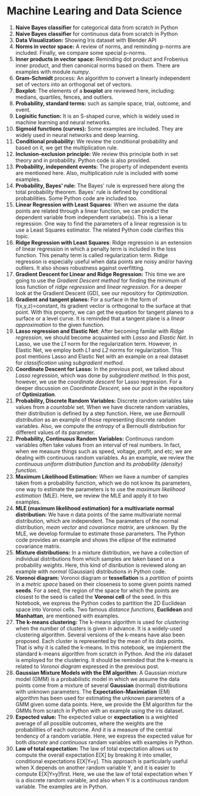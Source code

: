 # Machine Learing and Data Science
1) **Naive Bayes classifier** for categorical data from scratch in Python 
2) **Naive Bayes classifier** for continuous data from scratch in Python 
3) **Data Visualization:** Showing Iris dataset with Blender API
4) **Norms in vector space:** A review of norms, and reminding p-norms are included. Finally, we compare some special p-norms.
5) **Inner products in vector space:** Reminding dot product and Frobenius inner product, and then canonical norms based on them. There are examples with module *numpy*.
6) **Gram-Schmidt** process: An algorithm to convert a linearly independent set of vectors into an orthogonal set of vectors.
7) **Boxplot:** The elements of a **boxplot** are reviewed here, including: medians, quartiles, fences, and outliers.
8) **Probability, standard terms:** such as sample space, trial, outcome, and event.
9) **Logisitic function:** It is an S-shaped curve, which is widely used in machine learning and neural networks.
10) **Sigmoid functions (curves):** Some examples are included. They are widely used in neural networks and deep learning.
11) **Conditional probability:** We review the conditional probability and based on it, we get the multiplication rule. 
12) **Inclusion-exclusion principle:** We review this principle both in set theory and in probability. Python code is also provided. 
13) **Probability, independent events:** The property of independent events are mentioned here. Also, multiplication rule is included with some examples.
14) **Probability, Bayes' rule:** The Bayes' rule is expressed here along the total probability theorem. Bayes' rule is defined by conditional probabilities. Some Python code are included too.
15) **Linear Regression with Least Squares**:  When we assume the data points are related through a linear function, we can predict the dependent variable from independent variabe(s). This is a lienar regression. One way to find the parameters of a linear regression is to use a Least Squares estimator. The related Python code clarifies this topic.
16) **Ridge Regression with Least Squares**: Ridge regression is an extension of linear regression in which a penalty term is included in the loss function. This penalty term is called regularization term. Ridge regression is especially useful when data points are noisy and/or having outliers. It also shows robustness against overfitting.
17) **Gradient Descent for Linear and Ridge Regression:** This time we are going to use the *Gradient Descent method* for finding the minimum of loss function of *ridge regression* and *linear regression*. For a deeper look at the Gradient Descent (GD), see our repository for *Optimization*.
18) **Gradient and tangent  planes:** For a surface in the form of f(x,y,z)=constant, its gradient vector is orthogonal to the surface at that point. With this property, we can get the equation for tangent planes to a surface or a level curve. It is reminded that a tangent plane is a *linear approximation* to the given function.
19) **Lasso regression and Elastic Net**: After becoming familar with *Ridge regression*, we should become acquainted with *Lasso* and *Elastic Net*. In Lasso, we use the *L1* norm for the regularization term. However, in Elastic Net, we employ both *L1* and *L2* norms for regularization. This post mentions Lasso and Elastic Net with an example on a real dataset for *classification* using *subgradient method*.
20) **Coordinate Descent for Lasso:** In the previous post, we talked about *Lasso regression*, which was done by *subgradient method*. In this post, however, we use the *coordinate descent* for Lasso regression. For a deeper discussion on *Coordinate Descent*, see our post in the repository of **Optimization**.
21) **Probability, Discrete Random Variables:** Discrete random variables take values from a *countable* set. When we have discrete random variables, their distribution is defined by a step function. Here, we use *Bernoulli distribution* as an example of those representing discrete random variables. Also, we compute the *entropy* of a Bernoulli distribution for different values of its parameter. 
22) **Probability, Continuous Random Variables:** Continuous random variables often take values from an interval of real numbers. In fact, when we measure things such as speed, voltage, profit, and etc; we are dealing with continuous random variables. As an example, we review the *continuous uniform distribution function* and its *probability (density) function*.  
23) **Maximum Likelihood Estimation:** When we have a number of samples taken from a probability function, which we do not know its parameters, one way to estimate the parameters is to use the *maximum likelihood estimation* (MLE). Here, we review the MLE and apply it to two examples.
24) **MLE (maximum likelihood estimation) for a multivariate normal distribution:** We have *n* data points of the same multivariate normal distribution, which are independent. The parameters of the normal distribution, *mean vector* and *covariance matrix*, are unknown. By the MLE, we develop formulae to estimate those parameters. The Python code provides an example and shows the *ellipse* of the estimated covariance matrix.
25) **Mixture distributions:** In a mixture distribution, we have a collection of individual distributions from which samples are taken based on a probability *weights*. Here, this kind of disribution is reviewed along an example with *normal* (Gaussian) distributions in Python code. 
26) **Voronoi diagram:** Voronoi diagram or **tessellation** is a *partition* of points in a *metric space* based on their closeness to some given points named **seeds**. For a seed, the region of the space for which the points are closest to the seed is called the **Voronoi cell** of the seed. In this Notebook, we express the Python codes to partition the 2D Euclidean space into Voronoi cells. Two famous *distance functions*, **Euclidean** and **Manhattan**, are mentioned with examples.
27) **The k-means clustering:** The k-means algorithm is used for *clustering* when the number of clusters is given in advance. It is a widely-used clustering algorithm. Several versions of the k-means have also been proposed. Each cluster is represented by the mean of its data points. That is why it is called the k-means. In this notebook, we implement the standard k-means algorithm from scratch in Python. And the *iris* dataset is employed for the clustering. It should be reminded that the k-means is related to *Voronoi diagram* expressed in the previous post.
28) **Gaussian Mixture Models with the EM algorithm**: A Gaussian mixture model (GMM) is a probabilistic model in which we assume the data points come from a mixture of several **Gaussian** (normal) distributions with unknown parameters. The **Expectation-Maximiation** (EM) algorithm has been used for estimating the unknown parameters of a GMM given some data points. Here, we provide the EM algorithm for the GMMs from scratch in Python with an example using the iris dataset.  
29) **Expected value:** The expected value or **expectation** is a weighted average of all possible outcomes, where the weights are the probabilities of each outcome. And it is a measure of the central tendency of a random variable. Here, we express the expected value for both *discrete* and *continuous* randam variables with examples in Python.
30) **Law of total expectation:** The law of total expectation allows us to compute the overall expectation E[X] by breaking it into smaller, conditional expectations E[X|Y=y]. This approach is particularly useful when X depends on another random variable Y, and it is easier to compute E[X|Y=y]first. Here, we use the law of total expectation when Y is a discrete random variable, and also when Y is a continuous random variable. The examples are in Python.